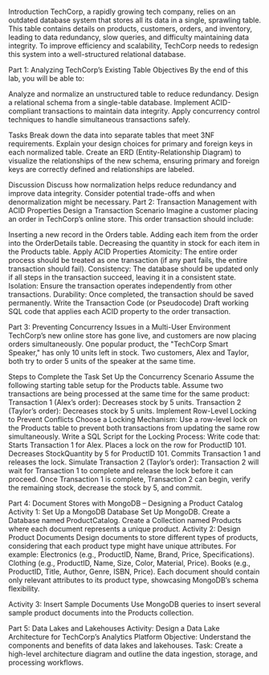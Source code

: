Introduction
TechCorp, a rapidly growing tech company, relies on an outdated database system that stores all its data in a single, sprawling table.
This table contains details on products, customers, orders, and inventory, leading to data redundancy, slow queries, and difficulty maintaining data integrity.
To improve efficiency and scalability, TechCorp needs to redesign this system into a well-structured relational database.

Part 1: Analyzing TechCorp’s Existing Table
Objectives
By the end of this lab, you will be able to:

Analyze and normalize an unstructured table to reduce redundancy.
Design a relational schema from a single-table database.
Implement ACID-compliant transactions to maintain data integrity.
Apply concurrency control techniques to handle simultaneous transactions safely.

Tasks
Break down the data into separate tables that meet 3NF requirements.
Explain your design choices for primary and foreign keys in each normalized table.
Create an ERD (Entity-Relationship Diagram) to visualize the relationships of the new schema, ensuring primary and foreign keys are correctly defined and relationships are labeled.

Discussion
Discuss how normalization helps reduce redundancy and improve data integrity.
Consider potential trade-offs and when denormalization might be necessary.
Part 2: Transaction Management with ACID Properties
Design a Transaction Scenario
Imagine a customer placing an order in TechCorp’s online store. This order transaction should include:

Inserting a new record in the Orders table.
Adding each item from the order into the OrderDetails table.
Decreasing the quantity in stock for each item in the Products table.
Apply ACID Properties
Atomicity: The entire order process should be treated as one transaction (if any part fails, the entire transaction should fail).
Consistency: The database should be updated only if all steps in the transaction succeed, leaving it in a consistent state.
Isolation: Ensure the transaction operates independently from other transactions.
Durability: Once completed, the transaction should be saved permanently.
Write the Transaction Code (or Pseudocode)
Draft working SQL code that applies each ACID property to the order transaction.

Part 3: Preventing Concurrency Issues in a Multi-User Environment
TechCorp’s new online store has gone live, and customers are now placing orders simultaneously. One popular product, the "TechCorp Smart Speaker," has only 10 units left in stock. Two customers, Alex and Taylor, both try to order 5 units of the speaker at the same time.

Steps to Complete the Task
Set Up the Concurrency Scenario
Assume the following starting table setup for the Products table.
Assume two transactions are being processed at the same time for the same product:
Transaction 1 (Alex’s order): Decreases stock by 5 units.
Transaction 2 (Taylor’s order): Decreases stock by 5 units.
Implement Row-Level Locking to Prevent Conflicts
Choose a Locking Mechanism: Use a row-level lock on the Products table to prevent both transactions from updating the same row simultaneously.
Write a SQL Script for the Locking Process: Write code that:
Starts Transaction 1 for Alex.
Places a lock on the row for ProductID 101.
Decreases StockQuantity by 5 for ProductID 101.
Commits Transaction 1 and releases the lock.
Simulate Transaction 2 (Taylor’s order):
Transaction 2 will wait for Transaction 1 to complete and release the lock before it can proceed.
Once Transaction 1 is complete, Transaction 2 can begin, verify the remaining stock, decrease the stock by 5, and commit.

Part 4: Document Stores with MongoDB – Designing a Product Catalog
Activity 1: Set Up a MongoDB Database
Set Up MongoDB.
Create a Database named ProductCatalog.
Create a Collection named Products where each document represents a unique product.
Activity 2: Design Product Documents
Design documents to store different types of products, considering that each product type might have unique attributes. For example:
Electronics (e.g., ProductID, Name, Brand, Price, Specifications).
Clothing (e.g., ProductID, Name, Size, Color, Material, Price).
Books (e.g., ProductID, Title, Author, Genre, ISBN, Price).
Each document should contain only relevant attributes to its product type, showcasing MongoDB’s schema flexibility.

Activity 3: Insert Sample Documents
Use MongoDB queries to insert several sample product documents into the Products collection.

Part 5: Data Lakes and Lakehouses
Activity: Design a Data Lake Architecture for TechCorp’s Analytics Platform
Objective: Understand the components and benefits of data lakes and lakehouses.
Task: Create a high-level architecture diagram and outline the data ingestion, storage, and processing workflows.
